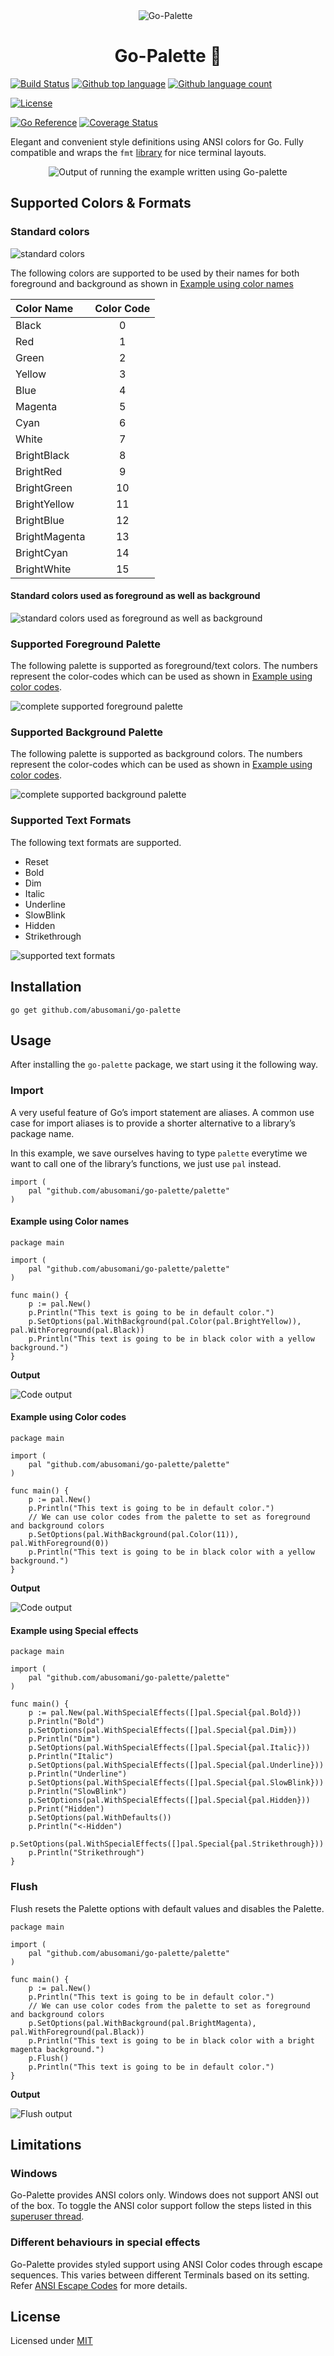 <div align="center" id="top"> 
  <img src="https://res.cloudinary.com/dahkenlmo/image/upload/v1678038121/gopher_jftcse.png" alt="Go-Palette" />
  &#xa0;
</div>

<h1 align="center">Go-Palette 🎨</h1>


[![Build Status](https://github.com/abusomani/go-palette/workflows/build/badge.svg)](https://github.com/abusomani/go-palette/actions)
[![Github top language](https://img.shields.io/github/languages/top/abusomani/go-palette)](https://img.shields.io/github/languages/top/abusomani/go-palette)
[![Github language count](https://img.shields.io/github/languages/count/abusomani/go-palette)](https://img.shields.io/github/languages/count/abusomani/go-palette)
<!-- [![Repository size](https://img.shields.io/github/repo-size/abusomani/go-palette)](https://img.shields.io/github/repo-size/abusomani/go-palette) -->
[![License](https://img.shields.io/badge/license-MIT-blue)](https://github.com/abusomani/go-palette/blob/main/LICENSE)
<!-- [![Go Report Card](https://goreportcard.com/badge/github.com/abusomani/go-palette)](https://goreportcard.com/report/github.com/abusomani/go-palette) -->
[![Go Reference](https://pkg.go.dev/badge/github.com/abusomani/go-palette.svg)](https://pkg.go.dev/github.com/abusomani/go-palette)
[![Coverage Status](https://coveralls.io/repos/github/abusomani/go-palette/badge.svg?branch=main)](https://coveralls.io/github/abusomani/go-palette?branch=main)

Elegant and convenient style definitions using ANSI colors for Go. 
Fully compatible and wraps the `fmt` [library](https://pkg.go.dev/fmt) for nice terminal layouts. 


<div align="center" id="top"> 
  <img src="https://res.cloudinary.com/dahkenlmo/image/upload/v1678038121/go-palette-example_q5w01k.png" alt="Output of running the example written using Go-palette" />
</div>

## Supported Colors & Formats

### Standard colors

![standard colors](https://res.cloudinary.com/dahkenlmo/image/upload/v1678038120/standard-colors_kbxyyi.png)

The following colors are supported to be used by their names for both foreground and background as shown in [Example using color names](#example-using-color-names)

| Color Name    | Color Code  |
| :---          |    :----:  |
| Black         |   0   |
| Red           |   1   |
| Green         |   2   |
| Yellow        |   3   |
| Blue          |   4   |
| Magenta       |   5   |
| Cyan          |   6   |
| White         |   7   |
| BrightBlack   |   8   |
| BrightRed     |   9   |
| BrightGreen   |   10  |
| BrightYellow  |   11  |
| BrightBlue    |   12  |
| BrightMagenta |   13  |
| BrightCyan    |   14  |
| BrightWhite   |   15  |

#### Standard colors used as foreground as well as background
![standard colors used as foreground as well as background](https://res.cloudinary.com/dahkenlmo/image/upload/v1678038120/standard-colors-fg-bg_vxr67y.png)


### Supported Foreground Palette
The following palette is supported as foreground/text colors. The numbers represent the color-codes which can be used as shown in [Example using color codes](#example-using-color-codes).

![complete supported foreground palette](https://res.cloudinary.com/dahkenlmo/image/upload/v1678038121/foreground-palette_klb2o4.png)

### Supported Background Palette

The following palette is supported as background colors. The numbers represent the color-codes which can be used as shown in [Example using color codes](#example-using-color-codes).

![complete supported background palette](https://res.cloudinary.com/dahkenlmo/image/upload/v1678038122/background-palette_neiykd.png)

### Supported Text Formats

The following text formats are supported.
- Reset
- Bold
- Dim
- Italic
- Underline
- SlowBlink
- Hidden
- Strikethrough

![supported text formats](https://res.cloudinary.com/dahkenlmo/image/upload/v1678038120/special-effects_bwuurg.gif)


## Installation

```
go get github.com/abusomani/go-palette
```



## Usage

After installing the `go-palette` package, we start using it the following way.

### Import

A very useful feature of Go’s import statement are aliases. A common use case for import aliases is to provide a shorter alternative to a library’s package name.

In this example, we save ourselves having to type `palette` everytime we want to call one of the library’s functions, we just use `pal` instead.

```
import (
    pal "github.com/abusomani/go-palette/palette"
)
```

#### Example using Color names

```
package main

import (
	pal "github.com/abusomani/go-palette/palette"
)

func main() {
	p := pal.New()
	p.Println("This text is going to be in default color.")
	p.SetOptions(pal.WithBackground(pal.Color(pal.BrightYellow)), pal.WithForeground(pal.Black))
	p.Println("This text is going to be in black color with a yellow background.")
}

```
**Output**

![Code output](https://res.cloudinary.com/dahkenlmo/image/upload/v1678038119/code-output_lup9j1.png)


#### Example using Color codes

```
package main

import (
	pal "github.com/abusomani/go-palette/palette"
)

func main() {
	p := pal.New()
	p.Println("This text is going to be in default color.")
	// We can use color codes from the palette to set as foreground and background colors
	p.SetOptions(pal.WithBackground(pal.Color(11)), pal.WithForeground(0))
	p.Println("This text is going to be in black color with a yellow background.")
}

```

**Output**

![Code output](https://res.cloudinary.com/dahkenlmo/image/upload/v1678038119/code-output_lup9j1.png)


#### Example using Special effects

```
package main

import (
	pal "github.com/abusomani/go-palette/palette"
)

func main() {
	p := pal.New(pal.WithSpecialEffects([]pal.Special{pal.Bold}))
	p.Println("Bold")
	p.SetOptions(pal.WithSpecialEffects([]pal.Special{pal.Dim}))
	p.Println("Dim")
	p.SetOptions(pal.WithSpecialEffects([]pal.Special{pal.Italic}))
	p.Println("Italic")
	p.SetOptions(pal.WithSpecialEffects([]pal.Special{pal.Underline}))
	p.Println("Underline")
	p.SetOptions(pal.WithSpecialEffects([]pal.Special{pal.SlowBlink}))
	p.Println("SlowBlink")
	p.SetOptions(pal.WithSpecialEffects([]pal.Special{pal.Hidden}))
	p.Print("Hidden")
	p.SetOptions(pal.WithDefaults())
	p.Println("<-Hidden")
	p.SetOptions(pal.WithSpecialEffects([]pal.Special{pal.Strikethrough}))
	p.Println("Strikethrough")
}

```

### Flush

Flush resets the Palette options with default values and disables the Palette.

```
package main

import (
	pal "github.com/abusomani/go-palette/palette"
)

func main() {
	p := pal.New()
	p.Println("This text is going to be in default color.")
	// We can use color codes from the palette to set as foreground and background colors
	p.SetOptions(pal.WithBackground(pal.BrightMagenta), pal.WithForeground(pal.Black))
	p.Println("This text is going to be in black color with a bright magenta background.")
	p.Flush()
	p.Println("This text is going to be in default color.")
}

```
**Output**

![Flush output](https://res.cloudinary.com/dahkenlmo/image/upload/v1678038120/flush-code-output_ejrzoh.png)

## Limitations

### Windows
Go-Palette provides ANSI colors only. Windows does not support ANSI out of the box. To toggle the ANSI color support follow the steps listed in this [superuser thread](https://superuser.com/questions/413073/windows-console-with-ansi-colors-handling).

### Different behaviours in special effects
Go-Palette provides styled support using ANSI Color codes through escape sequences. This varies between different Terminals based on its setting. Refer [ANSI Escape Codes](https://en.wikipedia.org/wiki/ANSI_escape_code) for more details.


## License
Licensed under [MIT](./LICENSE)